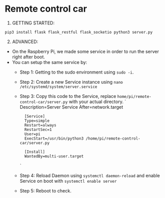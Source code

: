 # Remote control car

1. GETTING STARTED:

`
    pip3 install flask flask_restful flask_socketio
    python3 server.py
`

2. ADVANCED:
- On the Raspberry Pi, we made some service in order to run the server right after boot.
- You can setup the same service by:
    - Step 1: Getting to the sudo environment using `sudo -i`.
    - Step 2: Create a new Service instance using `nano /etc/systemd/system/server.service`
    - Step 3: Copy this code to the Service, replace `home/pi/remote-control-car/server.py` with your actual directory.
        `
            Description=Server Service
            After=network.target
            
            [Service]
            Type=simple
            Restart=always
            RestartSec=1
            User=pi
            ExecStart=/usr/bin/python3 /home/pi/remote-control-car/server.py
            
            [Install]
            WantedBy=multi-user.target
        `
    - Step 4: Reload Daemon using `systemctl daemon-reload` and enable Service on boot with `systemctl enable server`
    - Step 5: Reboot to check.

